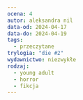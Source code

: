 ```yaml
---
ocena: 4
autor: aleksandra nil
data-od: 2024-04-17
data-do: 2024-04-19
tags:
  - przeczytane
trylogia: "die #2"
wydawnictwo: niezwykłe
rodzaj:
  - young adult
  - horror
  - fikcja
---
```


